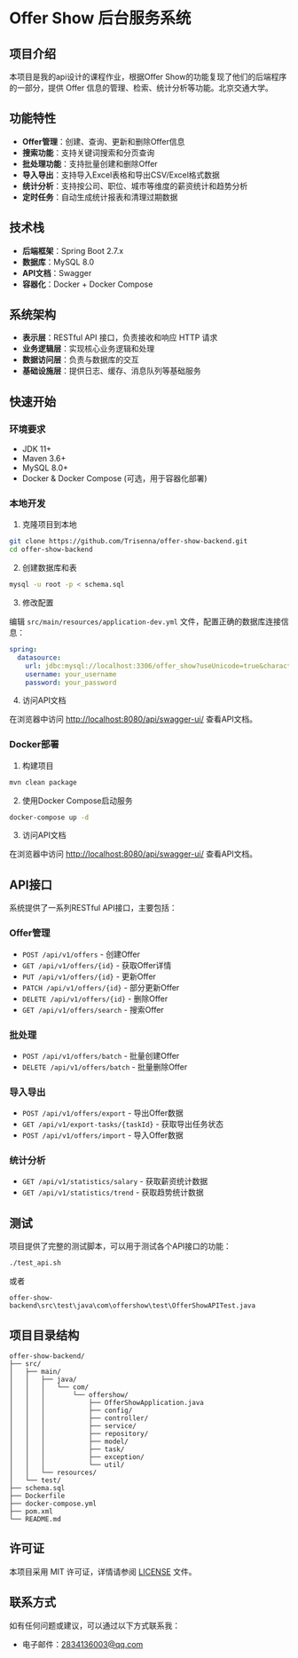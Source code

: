 # Offer Show 后台服务系统

## 项目介绍

本项目是我的api设计的课程作业，根据Offer Show的功能复现了他们的后端程序的一部分，提供 Offer 信息的管理、检索、统计分析等功能。北京交通大学。

## 功能特性

- **Offer管理**：创建、查询、更新和删除Offer信息
- **搜索功能**：支持关键词搜索和分页查询
- **批处理功能**：支持批量创建和删除Offer
- **导入导出**：支持导入Excel表格和导出CSV/Excel格式数据
- **统计分析**：支持按公司、职位、城市等维度的薪资统计和趋势分析
- **定时任务**：自动生成统计报表和清理过期数据

## 技术栈

- **后端框架**：Spring Boot 2.7.x
- **数据库**：MySQL 8.0
- **API文档**：Swagger
- **容器化**：Docker + Docker Compose

## 系统架构

- **表示层**：RESTful API 接口，负责接收和响应 HTTP 请求
- **业务逻辑层**：实现核心业务逻辑和处理
- **数据访问层**：负责与数据库的交互
- **基础设施层**：提供日志、缓存、消息队列等基础服务

## 快速开始

### 环境要求

- JDK 11+
- Maven 3.6+
- MySQL 8.0+
- Docker & Docker Compose (可选，用于容器化部署)

### 本地开发

1. 克隆项目到本地

```bash
git clone https://github.com/Trisenna/offer-show-backend.git
cd offer-show-backend
```

2. 创建数据库和表

```bash
mysql -u root -p < schema.sql
```

3. 修改配置

编辑 `src/main/resources/application-dev.yml` 文件，配置正确的数据库连接信息：

```yaml
spring:
  datasource:
    url: jdbc:mysql://localhost:3306/offer_show?useUnicode=true&characterEncoding=utf8&serverTimezone=Asia/Shanghai
    username: your_username
    password: your_password
```

4. 访问API文档

在浏览器中访问 [http://localhost:8080/api/swagger-ui/](http://localhost:8080/api/swagger-ui/) 查看API文档。

### Docker部署

1. 构建项目

```bash
mvn clean package
```

2. 使用Docker Compose启动服务

```bash
docker-compose up -d
```

3. 访问API文档

在浏览器中访问 [http://localhost:8080/api/swagger-ui/](http://localhost:8080/api/swagger-ui/) 查看API文档。

## API接口

系统提供了一系列RESTful API接口，主要包括：

### Offer管理

- `POST /api/v1/offers` - 创建Offer
- `GET /api/v1/offers/{id}` - 获取Offer详情
- `PUT /api/v1/offers/{id}` - 更新Offer
- `PATCH /api/v1/offers/{id}` - 部分更新Offer
- `DELETE /api/v1/offers/{id}` - 删除Offer
- `GET /api/v1/offers/search` - 搜索Offer

### 批处理

- `POST /api/v1/offers/batch` - 批量创建Offer
- `DELETE /api/v1/offers/batch` - 批量删除Offer

### 导入导出

- `POST /api/v1/offers/export` - 导出Offer数据
- `GET /api/v1/export-tasks/{taskId}` - 获取导出任务状态
- `POST /api/v1/offers/import` - 导入Offer数据

### 统计分析

- `GET /api/v1/statistics/salary` - 获取薪资统计数据
- `GET /api/v1/statistics/trend` - 获取趋势统计数据

## 测试

项目提供了完整的测试脚本，可以用于测试各个API接口的功能：

```bash
./test_api.sh
```
或者
```
offer-show-backend\src\test\java\com\offershow\test\OfferShowAPITest.java
```

## 项目目录结构

```
offer-show-backend/
├── src/
│   ├── main/
│   │   ├── java/
│   │   │   └── com/
│   │   │       └── offershow/
│   │   │           ├── OfferShowApplication.java
│   │   │           ├── config/
│   │   │           ├── controller/
│   │   │           ├── service/
│   │   │           ├── repository/
│   │   │           ├── model/
│   │   │           ├── task/
│   │   │           ├── exception/
│   │   │           └── util/
│   │   └── resources/
│   └── test/
├── schema.sql
├── Dockerfile
├── docker-compose.yml
├── pom.xml
└── README.md
```

## 许可证

本项目采用 MIT 许可证，详情请参阅 [LICENSE](LICENSE) 文件。

## 联系方式

如有任何问题或建议，可以通过以下方式联系我：

- 电子邮件：2834136003@qq.com
